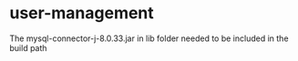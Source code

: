 # user-management
The mysql-connector-j-8.0.33.jar in lib folder needed to be included in the build path 
